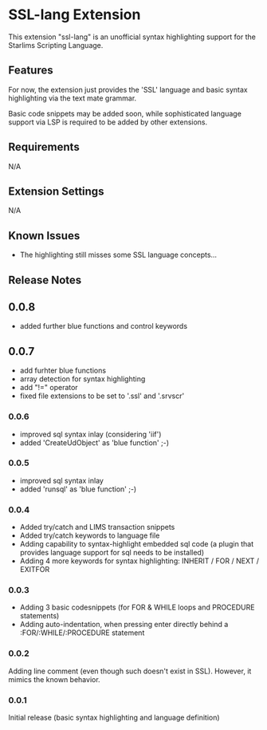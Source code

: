 # SSL-lang Extension

This extension "ssl-lang" is an unofficial syntax highlighting support for the Starlims Scripting Language.

## Features 

For now, the extension just provides the 'SSL' language and basic syntax highlighting via the text mate grammar.

Basic code snippets may be added soon, while sophisticated language support via LSP is required to be added by other extensions.

## Requirements

N/A

## Extension Settings

N/A

## Known Issues

* The highlighting still misses some SSL language concepts...

## Release Notes


## 0.0.8
- added further blue functions and control keywords

## 0.0.7

- add furhter blue functions 
- array detection for syntax highlighting
- add "!=" operator
- fixed file extensions to be set to '.ssl' and '.srvscr'

### 0.0.6

- improved sql syntax inlay (considering 'iif')
- added 'CreateUdObject' as 'blue function' ;-)

### 0.0.5

- improved sql syntax inlay
- added 'runsql' as 'blue function' ;-)


### 0.0.4

- Added try/catch and LIMS transaction snippets
- Added try/catch keywords to language file
- Adding capability to syntax-highlight embedded sql code (a plugin that provides language support for sql needs to be installed)
- Adding 4 more keywords for syntax highlighting: INHERIT / FOR / NEXT / EXITFOR

### 0.0.3

- Adding 3 basic codesnippets (for FOR & WHILE loops and PROCEDURE statements)
- Adding auto-indentation, when pressing enter directly behind a :FOR/:WHILE/:PROCEDURE statement

### 0.0.2

Adding line comment (even though such doesn't exist in SSL). However, it mimics the known behavior.

### 0.0.1

Initial release (basic syntax highlighting and language definition)

